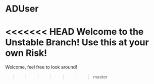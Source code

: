 # ADUser
<<<<<<< HEAD
Welcome to the Unstable Branch! Use this at your own Risk!
=======
Welcome, feel free to look around!
>>>>>>> master

